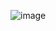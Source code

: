 ![image](https://user-images.githubusercontent.com/82476805/181074594-4c8a510b-f00e-476b-ad9e-a4d01225c1fa.png)
